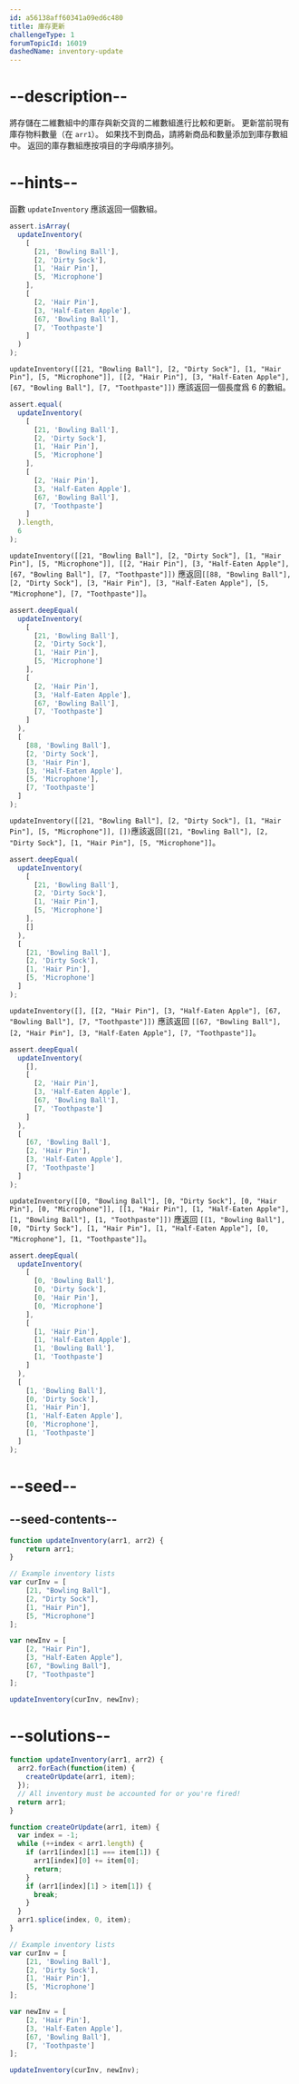 ```yaml
---
id: a56138aff60341a09ed6c480
title: 庫存更新
challengeType: 1
forumTopicId: 16019
dashedName: inventory-update
---
```


# --description--

將存儲在二維數組中的庫存與新交貨的二維數組進行比較和更新。 更新當前現有庫存物料數量（在 `arr1`）。 如果找不到商品，請將新商品和數量添加到庫存數組中。 返回的庫存數組應按項目的字母順序排列。

# --hints--

函數 `updateInventory` 應該返回一個數組。

```js
assert.isArray(
  updateInventory(
    [
      [21, 'Bowling Ball'],
      [2, 'Dirty Sock'],
      [1, 'Hair Pin'],
      [5, 'Microphone']
    ],
    [
      [2, 'Hair Pin'],
      [3, 'Half-Eaten Apple'],
      [67, 'Bowling Ball'],
      [7, 'Toothpaste']
    ]
  )
);
```

`updateInventory([[21, "Bowling Ball"], [2, "Dirty Sock"], [1, "Hair Pin"], [5, "Microphone"]], [[2, "Hair Pin"], [3, "Half-Eaten Apple"], [67, "Bowling Ball"], [7, "Toothpaste"]])` 應該返回一個長度爲 6 的數組。

```js
assert.equal(
  updateInventory(
    [
      [21, 'Bowling Ball'],
      [2, 'Dirty Sock'],
      [1, 'Hair Pin'],
      [5, 'Microphone']
    ],
    [
      [2, 'Hair Pin'],
      [3, 'Half-Eaten Apple'],
      [67, 'Bowling Ball'],
      [7, 'Toothpaste']
    ]
  ).length,
  6
);
```

`updateInventory([[21, "Bowling Ball"], [2, "Dirty Sock"], [1, "Hair Pin"], [5, "Microphone"]], [[2, "Hair Pin"], [3, "Half-Eaten Apple"], [67, "Bowling Ball"], [7, "Toothpaste"]])` 應返回`[[88, "Bowling Ball"], [2, "Dirty Sock"], [3, "Hair Pin"], [3, "Half-Eaten Apple"], [5, "Microphone"], [7, "Toothpaste"]]`。

```js
assert.deepEqual(
  updateInventory(
    [
      [21, 'Bowling Ball'],
      [2, 'Dirty Sock'],
      [1, 'Hair Pin'],
      [5, 'Microphone']
    ],
    [
      [2, 'Hair Pin'],
      [3, 'Half-Eaten Apple'],
      [67, 'Bowling Ball'],
      [7, 'Toothpaste']
    ]
  ),
  [
    [88, 'Bowling Ball'],
    [2, 'Dirty Sock'],
    [3, 'Hair Pin'],
    [3, 'Half-Eaten Apple'],
    [5, 'Microphone'],
    [7, 'Toothpaste']
  ]
);
```

`updateInventory([[21, "Bowling Ball"], [2, "Dirty Sock"], [1, "Hair Pin"], [5, "Microphone"]], [])`應該返回`[[21, "Bowling Ball"], [2, "Dirty Sock"], [1, "Hair Pin"], [5, "Microphone"]]`。

```js
assert.deepEqual(
  updateInventory(
    [
      [21, 'Bowling Ball'],
      [2, 'Dirty Sock'],
      [1, 'Hair Pin'],
      [5, 'Microphone']
    ],
    []
  ),
  [
    [21, 'Bowling Ball'],
    [2, 'Dirty Sock'],
    [1, 'Hair Pin'],
    [5, 'Microphone']
  ]
);
```

`updateInventory([], [[2, "Hair Pin"], [3, "Half-Eaten Apple"], [67, "Bowling Ball"], [7, "Toothpaste"]])` 應該返回 `[[67, "Bowling Ball"], [2, "Hair Pin"], [3, "Half-Eaten Apple"], [7, "Toothpaste"]]`。

```js
assert.deepEqual(
  updateInventory(
    [],
    [
      [2, 'Hair Pin'],
      [3, 'Half-Eaten Apple'],
      [67, 'Bowling Ball'],
      [7, 'Toothpaste']
    ]
  ),
  [
    [67, 'Bowling Ball'],
    [2, 'Hair Pin'],
    [3, 'Half-Eaten Apple'],
    [7, 'Toothpaste']
  ]
);
```

`updateInventory([[0, "Bowling Ball"], [0, "Dirty Sock"], [0, "Hair Pin"], [0, "Microphone"]], [[1, "Hair Pin"], [1, "Half-Eaten Apple"], [1, "Bowling Ball"], [1, "Toothpaste"]])` 應返回 `[[1, "Bowling Ball"], [0, "Dirty Sock"], [1, "Hair Pin"], [1, "Half-Eaten Apple"], [0, "Microphone"], [1, "Toothpaste"]]`。

```js
assert.deepEqual(
  updateInventory(
    [
      [0, 'Bowling Ball'],
      [0, 'Dirty Sock'],
      [0, 'Hair Pin'],
      [0, 'Microphone']
    ],
    [
      [1, 'Hair Pin'],
      [1, 'Half-Eaten Apple'],
      [1, 'Bowling Ball'],
      [1, 'Toothpaste']
    ]
  ),
  [
    [1, 'Bowling Ball'],
    [0, 'Dirty Sock'],
    [1, 'Hair Pin'],
    [1, 'Half-Eaten Apple'],
    [0, 'Microphone'],
    [1, 'Toothpaste']
  ]
);
```

# --seed--

## --seed-contents--

```js
function updateInventory(arr1, arr2) {
    return arr1;
}

// Example inventory lists
var curInv = [
    [21, "Bowling Ball"],
    [2, "Dirty Sock"],
    [1, "Hair Pin"],
    [5, "Microphone"]
];

var newInv = [
    [2, "Hair Pin"],
    [3, "Half-Eaten Apple"],
    [67, "Bowling Ball"],
    [7, "Toothpaste"]
];

updateInventory(curInv, newInv);
```

# --solutions--

```js
function updateInventory(arr1, arr2) {
  arr2.forEach(function(item) {
    createOrUpdate(arr1, item);
  });
  // All inventory must be accounted for or you're fired!
  return arr1;
}

function createOrUpdate(arr1, item) {
  var index = -1;
  while (++index < arr1.length) {
    if (arr1[index][1] === item[1]) {
      arr1[index][0] += item[0];
      return;
    }
    if (arr1[index][1] > item[1]) {
      break;
    }
  }
  arr1.splice(index, 0, item);
}

// Example inventory lists
var curInv = [
    [21, 'Bowling Ball'],
    [2, 'Dirty Sock'],
    [1, 'Hair Pin'],
    [5, 'Microphone']
];

var newInv = [
    [2, 'Hair Pin'],
    [3, 'Half-Eaten Apple'],
    [67, 'Bowling Ball'],
    [7, 'Toothpaste']
];

updateInventory(curInv, newInv);
```
